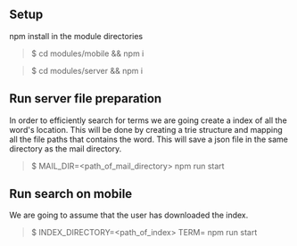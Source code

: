 ## Setup

npm install in the module directories

> $ cd modules/mobile && npm i

> $ cd modules/server && npm i


## Run server file preparation
In order to efficiently search for terms we are going create a index of all the word's location. This will be done by creating a trie structure and mapping all the file paths that contains the word. This will save a json file in the same directory as the mail directory.

> $ MAIL_DIR=<path_of_mail_directory> npm run start


## Run search on mobile
We are going to assume that the user has downloaded the index.

> $ INDEX_DIRECTORY=<path_of_index> TERM=<term> npm run start